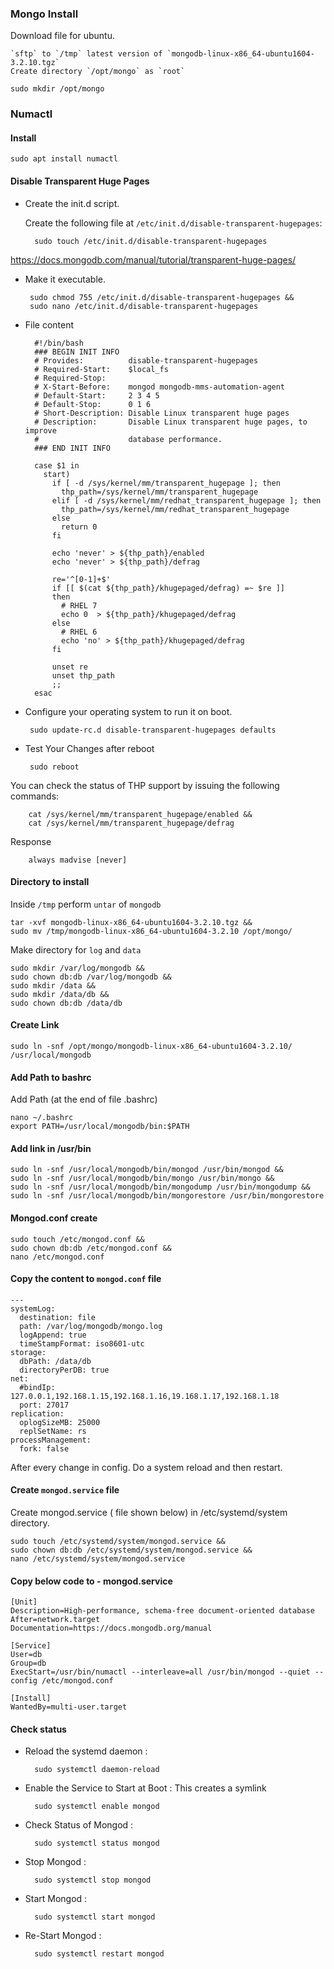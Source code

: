 ### Mongo Install

Download file for ubuntu. 
 
    `sftp` to `/tmp` latest version of `mongodb-linux-x86_64-ubuntu1604-3.2.10.tgz`
    Create directory `/opt/mongo` as `root` 
    
    sudo mkdir /opt/mongo
    
### Numactl

#### Install
        
    sudo apt install numactl
    
#### Disable Transparent Huge Pages        
    
- Create the init.d script.

    Create the following file at `/etc/init.d/disable-transparent-hugepages`:
    
    
        sudo touch /etc/init.d/disable-transparent-hugepages
    
https://docs.mongodb.com/manual/tutorial/transparent-huge-pages/    

-  Make it executable.
 
        sudo chmod 755 /etc/init.d/disable-transparent-hugepages &&
        sudo nano /etc/init.d/disable-transparent-hugepages 
        
- File content 
        
        #!/bin/bash
        ### BEGIN INIT INFO
        # Provides:          disable-transparent-hugepages
        # Required-Start:    $local_fs
        # Required-Stop:
        # X-Start-Before:    mongod mongodb-mms-automation-agent
        # Default-Start:     2 3 4 5
        # Default-Stop:      0 1 6
        # Short-Description: Disable Linux transparent huge pages
        # Description:       Disable Linux transparent huge pages, to improve
        #                    database performance.
        ### END INIT INFO
        
        case $1 in
          start)
            if [ -d /sys/kernel/mm/transparent_hugepage ]; then
              thp_path=/sys/kernel/mm/transparent_hugepage
            elif [ -d /sys/kernel/mm/redhat_transparent_hugepage ]; then
              thp_path=/sys/kernel/mm/redhat_transparent_hugepage
            else
              return 0
            fi
        
            echo 'never' > ${thp_path}/enabled
            echo 'never' > ${thp_path}/defrag
        
            re='^[0-1]+$'
            if [[ $(cat ${thp_path}/khugepaged/defrag) =~ $re ]]
            then
              # RHEL 7
              echo 0  > ${thp_path}/khugepaged/defrag
            else
              # RHEL 6
              echo 'no' > ${thp_path}/khugepaged/defrag
            fi
        
            unset re
            unset thp_path
            ;;
        esac
        
-  Configure your operating system to run it on boot.
       
        sudo update-rc.d disable-transparent-hugepages defaults
       
-  Test Your Changes after reboot

        sudo reboot

You can check the status of THP support by issuing the following commands:
  
        cat /sys/kernel/mm/transparent_hugepage/enabled &&
        cat /sys/kernel/mm/transparent_hugepage/defrag  
         
Response 
         
        always madvise [never]         
    
#### Directory to install    
Inside `/tmp` perform `untar` of `mongodb`

    tar -xvf mongodb-linux-x86_64-ubuntu1604-3.2.10.tgz &&
    sudo mv /tmp/mongodb-linux-x86_64-ubuntu1604-3.2.10 /opt/mongo/
    
Make directory for `log` and `data`    
    
    sudo mkdir /var/log/mongodb && 
    sudo chown db:db /var/log/mongodb &&
    sudo mkdir /data && 
    sudo mkdir /data/db && 
    sudo chown db:db /data/db
    
#### Create Link    

    sudo ln -snf /opt/mongo/mongodb-linux-x86_64-ubuntu1604-3.2.10/ /usr/local/mongodb
    
#### Add Path to bashrc
    
Add Path (at the end of file .bashrc)  

    nano ~/.bashrc
    export PATH=/usr/local/mongodb/bin:$PATH
    
#### Add link in /usr/bin
    
    sudo ln -snf /usr/local/mongodb/bin/mongod /usr/bin/mongod &&
    sudo ln -snf /usr/local/mongodb/bin/mongo /usr/bin/mongo &&
    sudo ln -snf /usr/local/mongodb/bin/mongodump /usr/bin/mongodump &&
    sudo ln -snf /usr/local/mongodb/bin/mongorestore /usr/bin/mongorestore
   
#### Mongod.conf create

    sudo touch /etc/mongod.conf && 
    sudo chown db:db /etc/mongod.conf && 
    nano /etc/mongod.conf

#### Copy the content to `mongod.conf` file

    ---
    systemLog:
      destination: file
      path: /var/log/mongodb/mongo.log
      logAppend: true
      timeStampFormat: iso8601-utc
    storage:
      dbPath: /data/db
      directoryPerDB: true
    net:
      #bindIp: 127.0.0.1,192.168.1.15,192.168.1.16,19.168.1.17,192.168.1.18
      port: 27017
    replication:
      oplogSizeMB: 25000
      replSetName: rs
    processManagement:
      fork: false
      
After every change in config. Do a system reload and then restart.      
      
#### Create `mongod.service` file
      
Create mongod.service ( file shown below) in /etc/systemd/system  directory.
    
    sudo touch /etc/systemd/system/mongod.service && 
    sudo chown db:db /etc/systemd/system/mongod.service && 
    nano /etc/systemd/system/mongod.service
    
#### Copy below code to - mongod.service

    [Unit]
    Description=High-performance, schema-free document-oriented database
    After=network.target
    Documentation=https://docs.mongodb.org/manual
    
    [Service]
    User=db
    Group=db
    ExecStart=/usr/bin/numactl --interleave=all /usr/bin/mongod --quiet --config /etc/mongod.conf
    
    [Install]
    WantedBy=multi-user.target
    
#### Check status 
- Reload the systemd daemon :

        sudo systemctl daemon-reload
- Enable the Service to Start at Boot : This creates a symlink

        sudo systemctl enable mongod 
- Check Status of Mongod :

        sudo systemctl status mongod
- Stop Mongod :

        sudo systemctl stop mongod
- Start Mongod :

        sudo systemctl start mongod    
- Re-Start Mongod :

        sudo systemctl restart mongod       
    